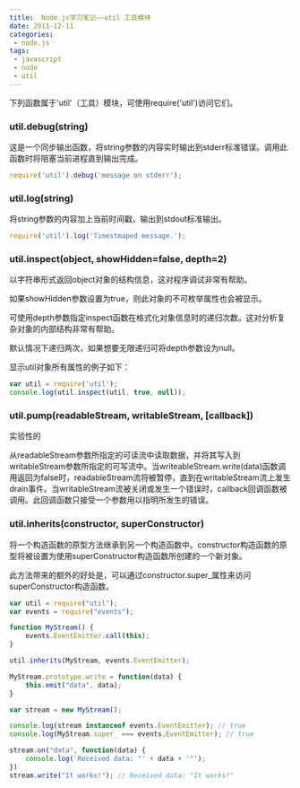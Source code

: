 ```yaml
---
title:  Node.js学习笔记——util 工具模块 
date: 2011-12-11
categories: 
 - node.js
tags: 
 - javascript
 - node 
 - util
---
```


下列函数属于'util'（工具）模块，可使用require('util')访问它们。

### util.debug(string)

这是一个同步输出函数，将string参数的内容实时输出到stderr标准错误。调用此函数时将阻塞当前进程直到输出完成。

``` javascript
require('util').debug('message on stderr');
```

### util.log(string)

将string参数的内容加上当前时间戳，输出到stdout标准输出。

``` javascript
require('util').log('Timestmaped message.');
```

### util.inspect(object, showHidden=false, depth=2)

以字符串形式返回object对象的结构信息，这对程序调试非常有帮助。

如果showHidden参数设置为true，则此对象的不可枚举属性也会被显示。

可使用depth参数指定inspect函数在格式化对象信息时的递归次数。这对分析复杂对象的内部结构非常有帮助。

默认情况下递归两次，如果想要无限递归可将depth参数设为null。

显示util对象所有属性的例子如下：
``` javascript
var util = require('util');
console.log(util.inspect(util, true, null));
```

### util.pump(readableStream, writableStream, [callback])

实验性的

从readableStream参数所指定的可读流中读取数据，并将其写入到writableStream参数所指定的可写流中。当writeableStream.write(data)函数调用返回为false时，readableStream流将被暂停，直到在writableStream流上发生drain事件。当writableStream流被关闭或发生一个错误时，callback回调函数被调用。此回调函数只接受一个参数用以指明所发生的错误。

### util.inherits(constructor, superConstructor)

将一个构造函数的原型方法继承到另一个构造函数中。constructor构造函数的原型将被设置为使用superConstructor构造函数所创建的一个新对象。

此方法带来的额外的好处是，可以通过constructor.super_属性来访问superConstructor构造函数。
``` javascript
var util = require("util");
var events = require("events");

function MyStream() {
    events.EventEmitter.call(this);
}

util.inherits(MyStream, events.EventEmitter);

MyStream.prototype.write = function(data) {
    this.emit("data", data);
}

var stream = new MyStream();

console.log(stream instanceof events.EventEmitter); // true
console.log(MyStream.super_ === events.EventEmitter); // true

stream.on("data", function(data) {
    console.log('Received data: "' + data + '"');
})
stream.write("It works!"); // Received data: "It works!"
```


